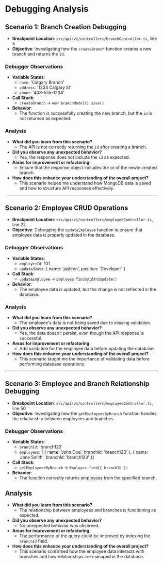 

# Debugging Analysis

## Scenario 1: Branch Creation Debugging
- **Breakpoint Location**: `src/api/v1/controllers/branchController.ts`, line 5
- **Objective**: Investigating how the `createBranch` function creates a new branch and returns the `id`.

### Debugger Observations

- **Variable States**:
  - `name`: 'Calgary Branch'
  - `address`: '1234 Calgary St'
  - `phone`: '403-555-1234'
- **Call Stack**:
  - `createBranch` → `new branchModel().save()`
- **Behavior**:
  - The function is successfully creating the new branch, but the `id` is not returned as expected.

### Analysis

- **What did you learn from this scenario?**
  - The API is not correctly returning the `id` after creating a branch.
- **Did you observe any unexpected behavior?**
  - Yes, the response does not include the `id` as expected.
- **Areas for improvement or refactoring**:
  - Ensure that the response object includes the `id` of the newly created branch.
- **How does this enhance your understanding of the overall project?**
  - This scenario helped me understand how MongoDB data is saved and how to structure API responses effectively.

---

## Scenario 2: Employee CRUD Operations

- **Breakpoint Location**: `src/api/v1/controllers/employeeController.ts`, line 22
- **Objective**: Debugging the `updateEmployee` function to ensure that employee data is properly updated in the database.

### Debugger Observations

- **Variable States**:
  - `employeeId`: 101
  - `updatedData`: { name: 'jasleen', position: 'Developer' }
- **Call Stack**:
  - `updateEmployee` → `Employee.findByIdAndUpdate()`
- **Behavior**:
  - The employee data is updated, but the change is not reflected in the database.

### Analysis

- **What did you learn from this scenario?**
  - The employee's data is not being saved due to missing validation.
- **Did you observe any unexpected behavior?**
  - Yes, the data doesn't persist, even though the API response is successful.
- **Areas for improvement or refactoring**:
  - Add validation for the employee data before updating the database.
- **How does this enhance your understanding of the overall project?**
  - This scenario taught me the importance of validating data before performing database operations.

---

## Scenario 3: Employee and Branch Relationship Debugging

- **Breakpoint Location**: `src/api/v1/controllers/employeeController.ts`, line 50
- **Objective**: Investigating how the `getEmployeesByBranch` function handles the relationship between employees and branches.

### Debugger Observations

- **Variable States**:
  - `branchId`: 'branch123'
  - `employees`: [ { name: 'John Doe', branchId: 'branch123' }, { name: 'Jane Smith', branchId: 'branch123' }]
- **Call Stack**:
  - `getEmployeesByBranch` → `Employee.find({ branchId })`
- **Behavior**:
  - The function correctly returns employees from the specified branch.

## Analysis

- **What did you learn from this scenario?**
  - The relationship between employees and branches is functioning as expected.
- **Did you observe any unexpected behavior?**
  - No unexpected behavior was observed.
- **Areas for improvement or refactoring**:
  - The performance of the query could be improved by indexing the `branchId` field.
- **How does this enhance your understanding of the overall project?**
  - This scenario confirmed how the employee data interacts with branches and how relationships are managed in the database.

